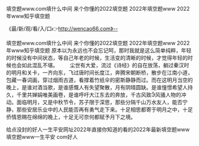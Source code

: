 填空题www.com填什么中间
来个你懂的2022填空题
2022年填空题www
2022年www知乎填空题


《最/新/观/看/入/口👉http://wencao66.com》--

填空题www.com填什么中间
来个你懂的2022填空题
2022年填空题www
2022年www知乎填空题
原本以为永远也不会忘记呵，那时我就是这么简单纯粹，年轻的时候没有中间状态，等自己年老的时候，生活变的清晰的时候，才觉得年轻的时候也会如此混乱不堪。
　　尘世有大爱，流过《诗经》的自在放荡，躺过秦汉时的明月和关卡，一齐向东，飞过唐时间长度江，奔腾宋朝断桥，散步在江南小道，包藏一春词画，穿过烟雨古道，看撑着竹纸伞的密斯静静而过。而在这明月当空的晚上，是谁对酒当歌，是谁感慨人有失望聚散，月有阴晴圆缺。是谁憧憬希望人持久，千里共婵娟唯美画卷，是谁呼吁大江东去的奔放，千古风致风骚人物的冲动。面临明月，又是中秋节令，苏子限于深思，那些分隔千山万水友人，能否宁静，那些安居乐业中的人民能否再有勇气走下来。十足相思都寄于明月之中，十足侨情恩赐在绵绵的晚上，十足无可奈何都赋予月下之境。





给点没封的好人一生平安网址2022年直接你知道的看的2022年最新填空题www填空题www一生平安 com好人
